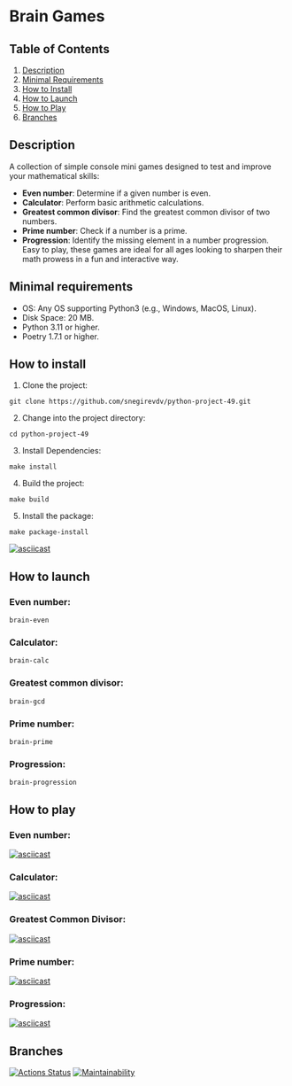 # Brain Games
## Table of Contents
1. [Description](#description)
2. [Minimal Requirements](#minimal-requirements)
3. [How to Install](#how-to-install)
4. [How to Launch](#how-to-launch)
5. [How to Play](#how-to-play)
6. [Branches](#branches)
## Description
A collection of simple console mini games designed to test and improve your mathematical skills:
- **Even number**: Determine if a given number is even.
- **Calculator**: Perform basic arithmetic calculations.
- **Greatest common divisor**: Find the greatest common divisor of two numbers.
- **Prime number**: Check if a number is a prime.
- **Progression**: Identify the missing element in a number progression.
Easy to play, these games are ideal for all ages looking to sharpen their math prowess in a fun and interactive way.
## Minimal requirements
- OS: Any OS supporting Python3 (e.g., Windows, MacOS, Linux).
- Disk Space: 20 MB.
- Python 3.11 or higher.
- Poetry 1.7.1 or higher.
## How to install
1. Clone the project:
```Shell
git clone https://github.com/snegirevdv/python-project-49.git
```
2. Change into the project directory:
```Shell
cd python-project-49
```
3. Install Dependencies:
```Shell
make install
```
4. Build the project:
```Shell
make build
```
5. Install the package:
```Shell
make package-install
```
[![asciicast](https://asciinema.org/a/NgscvFGlFFd10SLUADsYPuytu.svg)](https://asciinema.org/a/NgscvFGlFFd10SLUADsYPuytu)
## How to launch
### Even number:
```Shell
brain-even
```
### Calculator:
```Shell
brain-calc
```
### Greatest common divisor:
```Shell
brain-gcd
```
### Prime number:
```Shell
brain-prime
```
### Progression:
```Shell
brain-progression
```
## How to play
### Even number:
[![asciicast](https://asciinema.org/a/SAB4cgOmgrK19xU2JVG9JTMq9.svg)](https://asciinema.org/a/SAB4cgOmgrK19xU2JVG9JTMq9)
### Calculator:
[![asciicast](https://asciinema.org/a/QeKRoWSHrg2qdsIk1uzgBcMeJ.svg)](https://asciinema.org/a/QeKRoWSHrg2qdsIk1uzgBcMeJ)
### Greatest Common Divisor:
[![asciicast](https://asciinema.org/a/KEFtpxG4WM2RAVAnm44lsva3W.svg)](https://asciinema.org/a/KEFtpxG4WM2RAVAnm44lsva3W)
### Prime number:
[![asciicast](https://asciinema.org/a/IUO1aoRUKcc3Pdqf1xWeOlA8j.svg)](https://asciinema.org/a/IUO1aoRUKcc3Pdqf1xWeOlA8j)
### Progression:
[![asciicast](https://asciinema.org/a/iEAYB9N0TvTeorwTbZYZfm3Lw.svg)](https://asciinema.org/a/iEAYB9N0TvTeorwTbZYZfm3Lw)
## Branches
[![Actions Status](https://github.com/snegirevdv/python-project-49/actions/workflows/hexlet-check.yml/badge.svg)](https://github.com/snegirevdv/python-project-49/actions) [![Maintainability](https://api.codeclimate.com/v1/badges/b14f493ee4c8c3a94c85/maintainability)](https://codeclimate.com/github/snegirevdv/python-project-49/maintainability)